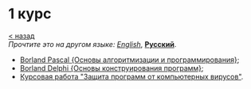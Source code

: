 # 1 курс
[&lt; назад](../../../)  
*Прочтите это на другом языке:* *[English](README.en.md)*, **[Русский](README.md)**.

* [Borland Pascal {Основы алгоритмизации и программирования}](borland%20pascal%20(basics)/);
* [Borland Delphi {Основы конструирования программ}](borland%20delphi%20(arrays,%20string)/);
* [Курсовая работа "Защита программ от компьютерных вирусов"](coursework/).
